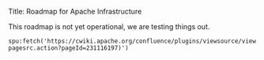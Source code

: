 Title: Roadmap for Apache Infrastructure

This roadmap is not yet operational, we are testing things out.

`spu:fetch('https://cwiki.apache.org/confluence/plugins/viewsource/viewpagesrc.action?pageId=231116197)')`

<script type="text/ecmascript">
// Change from local to external sources (fetched from cwiki)
// Browsers will automatically insert "file://" into the src when testing locally,
// so we crop that out as well while changing the source link.
for (let element of document.querySelectorAll("link, img")) {
    if (element.href && element.href.match("/confluence/")) {
    	element.href = "https://cwiki.apache.org" + element.href.replace("file://", "");
    }
    if (element.src && element.src.match("/confluence/")) {
    	element.src = "https://cwiki.apache.org" + element.src.replace("file://", "");
    }
}
</script>
